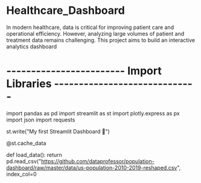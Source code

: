 # Healthcare_Dashboard
In modern healthcare, data is critical for improving patient care and operational efficiency. However, analyzing large volumes of patient and treatment data remains challenging. This project aims to build an interactive analytics dashboard

# ------------------------ Import Libraries ----------------------------- #
import pandas as pd
import streamlit as st
import plotly.express as px
import json
import requests


st.write("My first Streamlit Dashboard 🎈")


@st.cache_data

def load_data():
  return pd.read_csv("https://github.com/dataprofessor/population-dashboard/raw/master/data/us-population-2010-2019-reshaped.csv", index_col=0